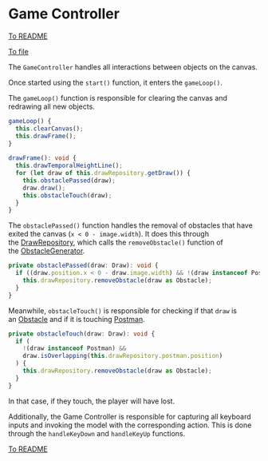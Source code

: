 # Game Controller

[To README](./../../../../README.md) 

[To file](./../../../../02_APP/PostRennen/src/app/component/post-rennen-game/controllers/game.ts)

The `GameController` handles all interactions between objects on the canvas.

Once started using the `start()` function, it enters the `gameLoop()`.

The `gameLoop()` function is responsible for clearing the canvas and redrawing all new objects.

```Typescript 
gameLoop() {  
  this.clearCanvas();  
  this.drawFrame();  
}  
  
drawFrame(): void {  
  this.drawTemporalHeightLine();  
  for (let draw of this.drawRepository.getDraw()) {  
    this.obstaclePassed(draw);  
    draw.draw();  
    this.obstacleTouch(draw);  
  }  
}
```

The `obstaclePassed()` function handles the removal of obstacles that have exited the canvas (`x < 0 - image.width`). It does this through the [DrawRepository](./../models/drawRepository.md), which calls the `removeObstacle()` function of the [ObstacleGenerator](./../models/obstacleGenerator.md).

``` Typescript
private obstaclePassed(draw: Draw): void {  
  if ((draw.position.x < 0 - draw.image.width) && !(draw instanceof Postman)) {  
    this.drawRepository.removeObstacle(draw as Obstacle);  
  }  
}
```

Meanwhile, `obstacleTouch()` is responsible for checking if that `draw` is an [Obstacle](./../models/obstacle.md) and if it is touching [Postman](./../models/postman.md).

```Typescript
private obstacleTouch(draw: Draw): void {  
  if (
	!(draw instanceof Postman) && 
	draw.isOverlapping(this.drawRepository.postman.position)
  ) {  
    this.drawRepository.removeObstacle(draw as Obstacle);  
  }  
}
```

In that case, if they touch, the player will have lost.

Additionally, the Game Controller is responsible for capturing all keyboard inputs and invoking the model with the corresponding action. This is done through the `handleKeyDown` and `handleKeyUp` functions.

[To README](./../../../../README.md) 